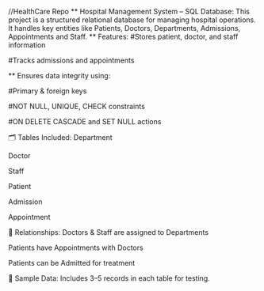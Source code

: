 //HealthCare Repo
** Hospital Management System – SQL Database:
      This project is a structured relational database for managing hospital operations. It handles key entities like Patients, Doctors, Departments, Admissions, Appointments and Staff.
** Features:
#Stores patient, doctor, and staff information

#Tracks admissions and appointments

** Ensures data integrity using:

#Primary & foreign keys

#NOT NULL, UNIQUE, CHECK constraints

#ON DELETE CASCADE and SET NULL actions

🗂️ Tables Included:
Department

Doctor

Staff

Patient

Admission

Appointment


🔄 Relationships:
Doctors & Staff are assigned to Departments

Patients have Appointments with Doctors

Patients can be Admitted for treatment

🧪 Sample Data:
Includes 3–5 records in each table for testing.
